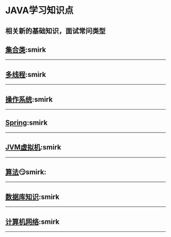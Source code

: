 # JAVA学习知识点
相关新的基础知识，面试常问类型
--------
## [集合类](/集合类.md):smirk

****************
## [多线程](/多线程.md):smirk
****************
## [操作系统](/操作系统.md):smirk
****************
## [Spring](/Spring.md):smirk
****************
## [JVM虚拟机](/虚拟机.md):smirk
****************
## [算法](/算法.md):smirk:smirk:
****************
## [数据库知识](/数据库.md):smirk
****************
## [计算机网络](/计算机网络.md):smirk
****************
